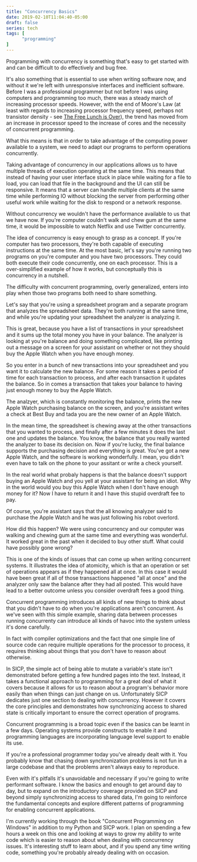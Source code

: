 ```yaml
---
title: "Concurrency Basics"
date: 2019-02-10T11:04:40-05:00
draft: false
series: tech
tags: [
      "programming"
]
---
```


Programming with concurrency is something that's easy to get started
with and can be difficult to do effectively and bug free.

It's also something that is essential to use when writing software
now, and without it we're left with unresponsive interfaces and
inefficient software.  Before I was a professional programmer but not
before I was using computers and programming too much, there was a
steady march of increasing processor speeds.  However, with the end of
Moore's Law (at least with regards to increasing processor frequency
speed, perhaps not transistor density - see [The Free Lunch is Over](http://www.gotw.ca/publications/concurrency-ddj.htm)), the trend has moved from an increase in processor speed
to the increase of cores and the necessity of concurrent programming.

What this means is that in order to take advantage of the computing
power available to a system, we need to adapt our programs to perform
operations concurrently.

Taking advantage of concurrency in our applications allows us to have
multiple threads of execution operating at the same time.  This means
that instead of having your user interface stuck in place while
waiting for a file to load, you can load that file in the background
and the UI can still be responsive.  It means that a server can handle
multiple clients at the same time while performing IO without blocking
the server from performing other useful work while waiting for the
disk to respond or a network response.

Without concurrency we wouldn't have the performance available to us
that we have now.  If you're computer couldn't walk and chew gum at
the same time, it would be impossible to watch Netflix and use Twitter
concurrently.

The idea of concurrency is easy enough to grasp as a concept.  If
you're computer has two processors, they're both capable of executing
instructions at the same time.  At the most basic, let's say you're
running two programs on you're computer and you have two processors.
They could both execute their code concurrently, one on each
processor.  This is a over-simplified example of how it works, but
conceptually this is concurrency in a nutshell.

The difficulty with concurrent programming, overly generalized, enters
into play when those two programs both need to share something.

Let's say that you're using a spreadsheet program and a separate
program that analyzes the spreadsheet data.  They're both running at
the same time, and while you're updating your spreadsheet the analyzer
is analyzing it.

This is great, because you have a list of transactions in your
spreadsheet and it sums up the total money you have in your balance.
The analyzer is looking at you're balance and doing something
complicated, like printing out a message on a screen for your
assistant on whether or not they should buy the Apple Watch when you
have enough money.

So you enter in a bunch of new transactions into your spreadsheet and
you want it to calculate the new balance.  For some reason it takes a
period of time for each transaction to process, and after each
transaction it updates the balance.  So in comes a transaction that
takes your balance to having just enough money to buy the Apple
Watch.

The analzyer, which is constantly monitoring the balance, prints the
new Apple Watch purchasing balance on the screen, and you're assistant
writes a check at Best Buy and tada you are the new owner of an Apple
Watch.

In the mean time, the spreadsheet is chewing away at the other
transactions that you wanted to process, and finally after a few
minutes it does the last one and updates the balance.  You know, the
balance that you really wanted the analyzer to base its decision on.
Now if you're lucky, the final balance supports the purchasing
decision and everything is great.  You've got a new Apple Watch, and
the software is working wonderfully.  I mean, you didn't even have to
talk on the phone to your assitant or write a check yourself.

In the real world what probaly happens is that the balance doesn't
support buying an Apple Watch and you yell at your assistant for being
an idiot.  Why in the world would you buy this Apple Watch when I
don't have enough money for it?  Now I have to return it and I have
this stupid overdraft fee to pay.

Of course, you're assistant says that the all knowing analyzer said to
purchase the Apple Watch and he was just following his robot overlord.

How did this happen?  We were using concurrency and our computer was
walking and chewing gum at the same time and everything was
wonderful.  It worked great in the past when it decided to buy other
stuff.  What could have possibly gone wrong?

This is one of the kinds of issues that can come up when writing
concurrent systems.  It illustrates the idea of atomicity, which is
that an operation or set of operations appears as if they happened all
at once.  In this case it would have been great if all of those
transactions happened "all at once" and the analyzer only saw the
balance after they had all posted.  This would have lead to a better
outcome unless you consider overdraft fees a good thing.

Concurrent programming introduces all kinds of new things to think
about that you didn't have to do when you're applications aren't
concurrent.  As we've seen with this simple example, sharing data
between processes running concurrenty can introduce all kinds of
havoc into the system unless it's done carefully.

In fact with compiler optimizations and the fact that one simple line
of source code can require multiple operations for the processor to
process, it requires thinking about things that you don't have to
reason about otherwise.

In SICP, the simple act of being able to mutate a variable's state
isn't demonstrated before getting a few hundred pages into the text.
Instead, it takes a functional approach to programming for a great
deal of what it covers because it allows for us to reason about a
program's behavior more easily than when things can just change on us.
Unfortunately SICP dedicates just one section to dealing with
concurrency.  However it covers the core principles and demonstrates
how synchronizing access to shared state is critically important to
ensure the correct operation of programs.

Concurrent programming is a broad topic even if the basics can be
learnt in a few days.  Operating systems provide constructs to enable
it and programming languages are incorporating language level support
to enable its use.

If you're a professional programmer today you've already dealt with
it.  You probably know that chasing down synchronization problems is
not fun in a large codebase and that the problems aren't always easy
to reproduce.

Even with it's pitfalls it's unavoidable and necessary if you're going
to write performant software.  I know the basics and enough to get
around day to day, but to expand on the introductory coverage provided
on SICP and beyond simply synchronizing access to shared data, I'm
going to reinforce the fundamental concepts and explore different
patterns of programming for enabling concurrent applications.

I'm currently working through the book "Concurrent Programming on
Windows" in addition to my Python and SICP work.  I plan on spending a
few hours a week on this one and looking at ways to grow my ability to
write code which is easier to reason about when dealing with
concurrency issues.  It's interesting stuff to learn about, and if you
spend any time writing code, something you're probably already dealing
with on occasion.







